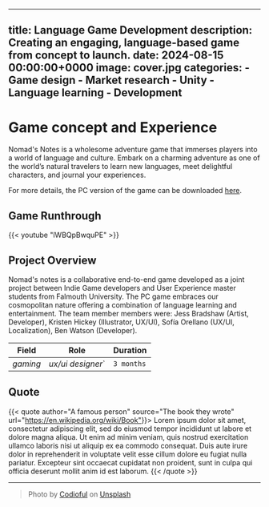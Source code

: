 ---
title: Language Game Development
description: Creating an engaging, language-based game from concept to launch.
date: 2024-08-15 00:00:00+0000
image: cover.jpg
categories:
    - Game design
    - Market research
    - Unity
    - Language learning
    - Development
--
# Game concept and Experience

Nomad's Notes is a wholesome adventure game that immerses players into a world of language and culture. Embark on a charming adventure as one of the world’s natural travelers to learn new languages, meet delightful characters, and journal your experiences.

For more details, the PC version of the game can be downloaded [here](https://foxracinggurl.itch.io/nomads-notes).

## Game Runthrough

{{< youtube "lWBQpBwquPE" >}}

## Project Overview

Nomad's notes is a collaborative end-to-end game developed as a joint project between Indie Game developers and User Experience master students from Falmouth University. The PC game embraces our cosmopolitan nature offering a combination of language learning and entertainment. The team member members were: Jess Bradshaw (Artist, Developer), Kristen Hickey (Illustrator, UX/UI), Sofía Orellano (UX/UI, Localization), Ben Watson (Developer).

| Field   | Role     | Duration   |
| --------  | -------- | ------ |
| *gaming* | *ux/ui designer*` | `3 months` |

<!--## Project Timeline

As a collaborative project, the division of tasks mainly followed each area of expertise. Therefore, user research, academic research, market analysis, user validation and user testing were conducted by the User Experience Designers while the gaming concept, art and development, was led by the Indie Game Developers. 

`1 Initial Research and Planning: 2 weeks`

`2 Ideation and Concept Development: 2 weeks`

`3 Research: 2 weeks`

`4 Define: 2 weeks`

`5 Game Design & Mechanics: 6 weeks`

`4 Pitch Preparation: 2 weeks`

`5 User Testing & Feedback: 1 week`  

## Step 1: Initial Research and Planning

Given the 5-hour time zone difference, it was crucial to carefully select collaborative tools that would enable seamless communication and coordination. The initial planning phase also involved team-building activities to help us understand each member's strengths, which informed decisions about project direction and performance goals for each stage. Early discussions centered around whether to develop a gamified app or a full game. Since the developers had limited experience with app development and the timeline was tight, we collectively decided to focus on creating a game to avoid potential delays from the learning curve.

| Code repository   | Project management     | Communication   | Design | Development | Cloud | Coding |
| --------  | -------- | ------ | ------ |
| *Github* | *Jira* | *Discord* | *Figma, Adobe suite, Miro* | *Unity, Procreate, Inkle* | *One Drive* | *Visual Studio Code* |
 

## Step 2: Ideation and Concept Development

We conducted a rapid, asynchronous ideation session using a Miro board to collaboratively explore potential directions for the project. After the initial brainstorming round, we followed up with a second round of voting, which helped us narrow down and select the final concept: designing a language learning game.

For more details, the Miro Board can be viewed [here](https://miro.com/app/board/uXjVKCIC-pQ=/).

## Steps 3 & 4: Research and Define

Research was conducted across three key areas to identify market gaps, understand industry trends, and explore effective learning paths. The first area focused on market research, aiming to uncover unmet needs and analyze current offerings. User research was also carried out to understand player preferences, behaviors, and motivations, ensuring a connection with users and their expectations. Lastly, academic research examined the most effective language-learning techniques and recent applications. The ultimate goal was to innovate and create something of real value that not only resonated with users but also provided a unique experience they couldn’t easily find elsewhere.

![Audience](6.jpeg) ![Why language learning](7.jpeg) ![Patterns identified in apps](8.jpeg) ![Patterns identified in learning games](9.jpeg)

## Steps 5: Game Design & Mechanics

While the Indie Game Developers led this step, it was a valuable opportunity for collaboration, particularly in game mechanics and user experience. My contribution focused on the information architecture and menu design, ensuring both were aligned with accessibility guidelines. I also worked on the navigation and interaction features within the in-game journal, enhancing the user experience by making it intuitive and engaging. Several iterations were made to ensure that these elements matched the art style and overall tone of Nomad’s Notes.

Localization and narrative development were other key areas where I contributed. Based on survey results, we chose to create a Spanish-learning experience, starting with Valencia as the first in-game destination. I wrote the character dialogue for a coffee shop scene and collaborated with native Spanish speakers for voice-overs. This native input brought an added layer of authenticity, enriching both the language learning and cultural experience for players. 

## Steps 5: Pitch preparation

{{< youtube "p8bhL8u0jNM" >}}

Preparing the pitch involved presenting our project to an expert gaming panel, where we received valuable feedback on both the investor pitch and the overall presentation of the game. The feedback was largely positive, with key suggestions focusing on refining the pitch by including data sources to avoid distracting investors and improving character design to differentiate from Duolingo (which also featured birds).

In response, I expanded the market research, analyzing multiple sources such as Nasdaq, Video Games Insights, Statista, and McKinsey. To further distinguish our game from Duolingo, I explored various design approaches—switching character colors, adding accessories, and embracing diversity by incorporating different creatures, such as bees and other animals, to create a more unique and inclusive cast.

## Steps 6: User testing

To validate the concept and using the pitch practise as a reference, we created a User validation form and distributed it among a small audience to gain some early feedback on the concept and the learning side of the game. A user testing form was also created to allow users to test the game in action. Unfortunately, as the game was being developed until the last minute there was no time to conduct user research. 

The results from the user validation form indicated that our user sample followed the industries trends and the most used app was Duolinguo.

<!--## Bilibili video

{{< bilibili "BV1d4411N7zD" >}}

## Tencent video

{{< tencent "g0014r3khdw" >}}

## YouTube video

<{{< youtube "p8bhL8u0jNM" >}}-->

<!--## Generic video file

{{< video "https://www.w3schools.com/tags/movie.mp4" >}}

## Gist

{{< gist CaiJimmy e2751a943de10b2a5b3a8a6c2120cb86 >}}

## GitLab

{{< gitlab 2589724 >}}-->

## Quote

{{< quote author="A famous person" source="The book they wrote" url="<https://en.wikipedia.org/wiki/Book">}}>
Lorem ipsum dolor sit amet, consectetur adipiscing elit, sed do eiusmod tempor incididunt ut labore et dolore magna aliqua. Ut enim ad minim veniam, quis nostrud exercitation ullamco laboris nisi ut aliquip ex ea commodo consequat. Duis aute irure dolor in reprehenderit in voluptate velit esse cillum dolore eu fugiat nulla pariatur. Excepteur sint occaecat cupidatat non proident, sunt in culpa qui officia deserunt mollit anim id est laborum.
{{< /quote >}}

-----

> Photo by [Codioful](https://unsplash.com/@codioful) on [Unsplash](https://unsplash.com/photos/WDSN62Qdxuk)


[def]: 6.jpeg